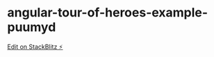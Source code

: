 # angular-tour-of-heroes-example-puumyd

[Edit on StackBlitz ⚡️](https://stackblitz.com/edit/angular-tour-of-heroes-example-puumyd)